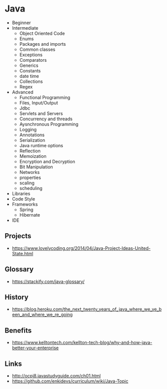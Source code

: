 # Java

- Beginner
- Intermediate
  - Object Oriented Code
  - Enums
  - Packages and imports
  - Common classes
  - Exceptions
  - Comparators
  - Generics
  - Constants
  - date time
  - Collections
  - Regex
- Advanced
  - Functional Programming
  - Files, Input/Output
  - Jdbc
  - Servlets and Servers
  - Concurrency and threads
  - Aysnchronous Programming
  - Logging
  - Annotations
  - Serialization
  - Java runtime options
  - Reflection
  - Memoization
  - Encryption and Decryption
  - Bit Manipulation
  - Networks
  - properties
  - scaling
  - scheduling
- Libraries
- Code Style
- Frameworks
  - Spring
  - Hibernate
- IDE


## Projects
- https://www.lovelycoding.org/2014/04/Java-Project-Ideas-United-State.html


## Glossary

- https://stackify.com/java-glossary/
## History

- https://blog.heroku.com/the_next_twenty_years_of_java_where_we_ve_been_and_where_we_re_going

## Benefits

- https://www.kelltontech.com/kellton-tech-blog/why-and-how-java-better-your-enterprise

## Links

- http://ocpj8.javastudyguide.com/ch01.html
- https://github.com/enkidevs/curriculum/wiki/Java-Topic
